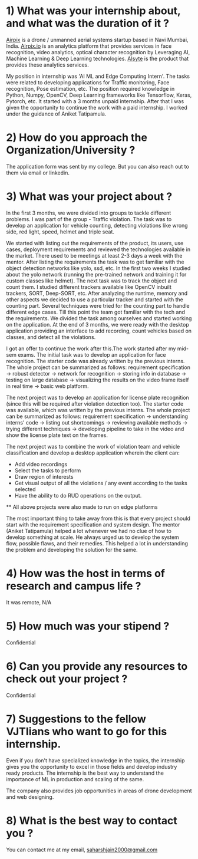 # 1) What was your internship about, and what was the duration of it ?

[Airpix](https://airpix.in/) is a drone / unmanned aerial systems startup based in Navi Mumbai, India. [Airpix.io](https://airpix.io/) is an analytics platform that provides services in face recognition, video analytics, optical character recognition by Leveraging AI, Machine Learning &amp; Deep Learning technologies. [AIsyte](https://aisyte.com/) is the product that provides these analytics services.

My position in internship was &#39;AI ML and Edge Computing Intern&#39;. The tasks were related to developing applications for Traffic monitoring, Face recognition, Pose estimation, etc. The position required knowledge in Python, Numpy, OpenCV, Deep Learning frameworks like Tensorflow, Keras, Pytorch, etc. It started with a 3 months unpaid internship. After that I was given the opportunity to continue the work with a paid internship. I worked under the guidance of Aniket Tatipamula.

# 2) How do you approach the Organization/University ?

The application form was sent by my college. But you can also reach out to them via email or linkedin.

# 3) What was your project about ?

In the first 3 months, we were divided into groups to tackle different problems. I was part of the group - Traffic violation. The task was to develop an application for vehicle counting, detecting violations like wrong side, red light, speed, helmet and triple seat.

We started with listing out the requirements of the product, its users, use cases, deployment requirements and reviewed the technologies available in the market. There used to be meetings at least 2-3 days a week with the mentor. After listing the requirements the task was to get familiar with the object detection networks like yolo, ssd, etc. In the first two weeks I studied about the yolo network (running the pre-trained network and training it for custom classes like helmet). The next task was to track the object and count them. I studied different trackers available like OpenCV inbuilt trackers, SORT, Deep-SORT, etc. After analyzing the runtime, memory and other aspects we decided to use a particular tracker and started with the counting part. Several techniques were tried for the counting part to handle different edge cases. Till this point the team got familiar with the tech and the requirements. We divided the task among ourselves and started working on the application. At the end of 3 months, we were ready with the desktop application providing an interface to add recording, count vehicles based on classes, and detect all the violations.

I got an offer to continue the work after this.The work started after my mid-sem exams. The initial task was to develop an application for face recognition. The starter code was already written by the previous interns. The whole project can be summarized as follows: requirement specification → robust detector → network for recognition → storing info in database → testing on large database → visualizing the results on the video frame itself in real time → basic web platform.

The next project was to develop an application for license plate recognition (since this will be required after violation detection too). The starter code was available, which was written by the previous interns. The whole project can be summarized as follows: requirement specification → understanding interns&#39; code → listing out shortcomings → reviewing available methods → trying different techniques → developing pipeline to take in the video and show the license plate text on the frames.

The next project was to combine the work of violation team and vehicle classification and develop a desktop application wherein the client can:

- Add video recordings
- Select the tasks to perform
- Draw region of interests
- Get visual output of all the violations / any event according to the tasks selected
- Have the ability to do RUD operations on the output.

\*\* All above projects were also made to run on edge platforms

The most important thing to take away from this is that every project should start with the requirement specification and system design. The mentor (Aniket Tatipamula) helped a lot whenever we had no clue of how to develop something at scale. He always urged us to develop the system flow, possible flaws, and their remedies. This helped a lot in understanding the problem and developing the solution for the same.

# 4) How was the host in terms of research and campus life ?

It was remote, N/A

# 5) How much was your stipend ?

Confidential

# 6) Can you provide any resources to check out your project ?

Confidential

# 7) Suggestions to the fellow VJTIians who want to go for this internship.

Even if you don&#39;t have specialized knowledge in the topics, the internship gives you the opportunity to excel in those fields and develop industry ready products. The internship is the best way to understand the importance of ML in production and scaling of the same.

The company also provides job opportunities in areas of drone development and web designing.

# 8) What is the best way to contact you ?

You can contact me at my email, [saharshjain2000@gmail.com](mailto:saharshjain2000@gmail.com)
